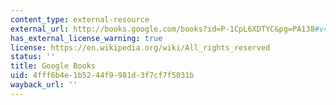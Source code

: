 ```yaml
---
content_type: external-resource
external_url: http://books.google.com/books?id=P-1CpL6XDTYC&pg=PA138#v=onepage
has_external_license_warning: true
license: https://en.wikipedia.org/wiki/All_rights_reserved
status: ''
title: Google Books
uid: 4fff6b4e-1b52-44f9-981d-3f7cf7f5031b
wayback_url: ''
---
```

